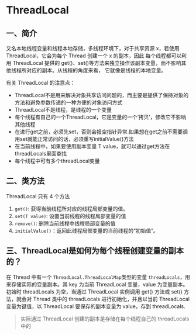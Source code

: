 # ThreadLocal
## 一、简介
又名本地线程变量和线程本地存储，多线程环境下，对于共享资源 x，若使用 ThreadLocal，它会为每个 Thread 创建一个 x 的副本，因此
每个线程都可以利用 ThreadLocal 提供的 get()、set()等方法来独立操作该副本变量，而不影响其他线程所对应的副本。从线程的角度来看，
它就像是线程的本地变量。

有关 ThreadLocal 的注意点：
* ThreadLocal不是用来解决对象共享访问问题的，而主要是提供了保持对象的方法和避免参数传递的一种方便的对象访问方式
* ThreadLocal不是线程，是线程的一个变量
* 每个线程有自己的一个ThreadLocal，它是变量的一个‘拷贝’，修改它不影响其他线程
* 在进行get之前，必须先set，否则会报空指针异常.如果想在get之前不需要调用set就能正常访问的话，必须重写initialValue()方法
* 在当前线程中，如果要使用副本变量 T value，就可以通过get方法在threadLocals里面查找
* 每个线程中可有多个threadLocal变量

## 二、类方法
ThreadLocal 只有 4 个方法
1. `get()`: 获得当前线程所对应的线程局部变量的值。
2. `set(T value)`: 设置当前线程的线程局部变量的值
3. `remove()`: 删除当前线程中线程局部变量的值
4. `initialValue()`：返回此线程局部变量的当前线程的“初始值”。

## 三、ThreadLocal是如何为每个线程创建变量的副本的？
在 Thread 中有一个 `ThreadLocal.ThreadLocalMap`类型的变量 `threadLocals`，用来存储实际的变量副本。其 key 为当前 ThreadLocal 变量，value 为变量副本。
初始时 threadLocals 为空，当通过 ThreadLocal 实例调用 get() 方法或 set() 方法，就会对 Thread 类中的 threadLocals 进行初始化，并且以当前 ThreadLocal
变量为键值，以 ThreadLocal 要保存的副本变量为 value，存到 threadLocals.
> 实际通过 ThreadLocal 创建的副本是存储在每个线程自己的 threadLocals 中的